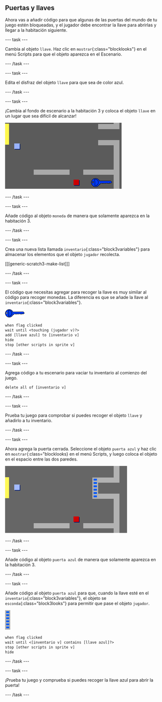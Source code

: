 ## Puertas y llaves

Ahora vas a añadir código para que algunas de las puertas del mundo de tu juego estén bloqueadas, y el jugador debe encontrar la llave para abrirlas y llegar a la habitación siguiente.

--- task ---

Cambia al objeto `llave`. Haz clic en `mostrar`{:class="blocklooks"} en el menú Scripts para que el objeto aparezca en el Escenario.

--- /task ---

--- task ---

Edita el disfraz del objeto `llave` para que sea de color azul.

--- /task ---

--- task ---

¡Cambia al fondo de escenario a la habitación 3 y coloca el objeto `llave` en un lugar que sea difícil de alcanzar!

![captura de pantalla](images/world-key.png)

--- /task ---

--- task ---

Añade código al objeto `moneda` de manera que solamente aparezca en la habitación 3.

--- /task ---

--- task ---

Crea una nueva lista llamada `inventario`{:class="block3variables"} para almacenar los elementos que el objeto `jugador` recolecta.

[[[generic-scratch3-make-list]]]

--- /task ---

--- task ---

El código que necesitas agregar para recoger la llave es muy similar al código para recoger monedas. La diferencia es que se añade la llave al `inventario`{:class="block3variables"}.

![llave](images/key.png)

```blocks3
when flag clicked
wait until <touching (jugador v)?>
add [llave azul] to [inventario v]
hide
stop [other scripts in sprite v]
```

--- /task ---

--- task ---

Agrega código a tu escenario para vaciar tu inventario al comienzo del juego.

```blocks3
delete all of [inventario v]
```

--- /task ---

--- task ---

Prueba tu juego para comprobar si puedes recoger el objeto `llave` y añadirlo a tu inventario.

--- /task ---

--- task ---

Ahora agrega la puerta cerrada. Seleccione el objeto `puerta azul` y haz clic en `mostrar`{:class="blocklooks} en el menú Scripts, y luego coloca el objeto en el espacio entre las dos paredes.

![captura de pantalla](images/world-door.png)

--- /task ---

--- task ---

Añade código al objeto `puerta azul` de manera que solamente aparezca en la habitación 3.

--- /task ---

--- task ---

Añade código al objeto `puerta azul` para que, cuando la llave esté en el `inventario`{:class="block3variables"}, el objeto se `esconda`{:class="block3looks"} para permitir que pase el objeto `jugador`.

![puerta](images/door.png)

```blocks3
when flag clicked
wait until <[inventario v] contains [llave azul]?>
stop [other scripts in sprite v]
hide
```

--- /task ---

--- task ---

¡Prueba tu juego y comprueba si puedes recoger la llave azul para abrir la puerta!

--- /task ---